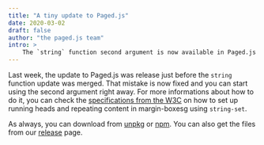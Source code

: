 ```yaml
---
title: "A tiny update to Paged.js" 
date: 2020-03-02
draft: false 
author: "the paged.js team" 
intro: > 
    The `string` function second argument is now available in Paged.js giving superpowers to your running heads.
---
```



Last week, the update to Paged.js was release just before the `string` function update was merged. That mistake is now fixed and you can start using the second argument right away. For more informations about how to do it, you can check the [specifications from the W3C](https://www.w3.org/TR/css-gcpm-3/#using-named-strings) on how to set up running heads and repeating content in margin-boxesg using `string-set`. 

As always, you can download from [unpkg](https://unpkg.com) or [npm](https://www.npmjs.com/package/pagedjs). You can also get the files from our [release](/documentation/releases) page.


<!-- {{< figure src="../2020-02-25-weekly/img/graphic-issue-string.png" >}} -->

